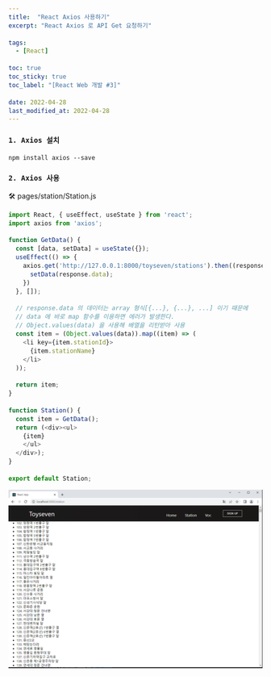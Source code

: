 ```yaml
---
title:  "React Axios 사용하기"
excerpt: "React Axios 로 API Get 요청하기"

tags:
  - [React]

toc: true
toc_sticky: true
toc_label: "[React Web 개발 #3]"
 
date: 2022-04-28
last_modified_at: 2022-04-28
---
```


### ``1. Axios 설치``

```console
npm install axios --save
```

### ``2. Axios 사용``

🛠 pages/station/Station.js

```js
import React, { useEffect, useState } from 'react';
import axios from 'axios';

function GetData() {
  const [data, setData] = useState({});
  useEffect(() => {
    axios.get('http://127.0.0.1:8000/toyseven/stations').then((response)=> {
      setData(response.data);
    })
  }, []);

  // response.data 의 데이터는 array 형식[{...}, {...}, ...] 이기 때문에
  // data 에 바로 map 함수를 이용하면 에러가 발생한다.
  // Object.values(data) 을 사용해 배열을 리턴받아 사용
  const item = (Object.values(data)).map((item) => (
    <li key={item.stationId}>
      {item.stationName}
    </li>
  ));

  return item;
}

function Station() {
  const item = GetData();
  return (<div><ul>
    {item}
    </ul>
  </div>);  
}
  
export default Station;
```

![VMWare](/assets/image/react/React_toyseven_react_05.PNG)